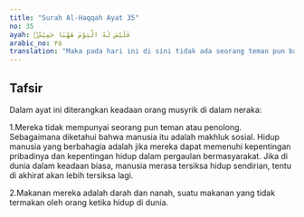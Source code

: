 ```yaml
---
title: "Surah Al-Haqqah Ayat 35"
no: 35
ayah: فَلَيْسَ لَهُ الْيَوْمَ هٰهُنَا حَمِيْمٌۙ
arabic_no: ٣٥
translation: "Maka pada hari ini di sini tidak ada seorang teman pun baginya. "
---
```


## Tafsir

Dalam ayat ini diterangkan keadaan orang musyrik di dalam neraka:

1.Mereka tidak mempunyai seorang pun teman atau penolong. Sebagaimana diketahui bahwa manusia itu adalah makhluk sosial. Hidup manusia yang berbahagia adalah jika mereka dapat memenuhi kepentingan pribadinya dan kepentingan hidup dalam pergaulan bermasyarakat. Jika di dunia dalam keadaan biasa, manusia merasa tersiksa hidup sendirian, tentu di akhirat akan lebih tersiksa lagi.

2.Makanan mereka adalah darah dan nanah, suatu makanan yang tidak termakan oleh orang ketika hidup di dunia.
